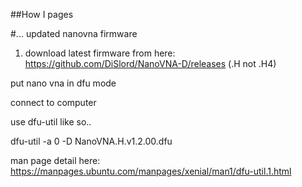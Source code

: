 ##How I pages

#... updated nanovna firmware

1) download latest firmware from here:
https://github.com/DiSlord/NanoVNA-D/releases
(.H not .H4)

put nano vna in dfu mode

connect to computer



use dfu-util like so..

dfu-util -a 0 -D NanoVNA.H.v1.2.00.dfu


man page detail here:
https://manpages.ubuntu.com/manpages/xenial/man1/dfu-util.1.html
